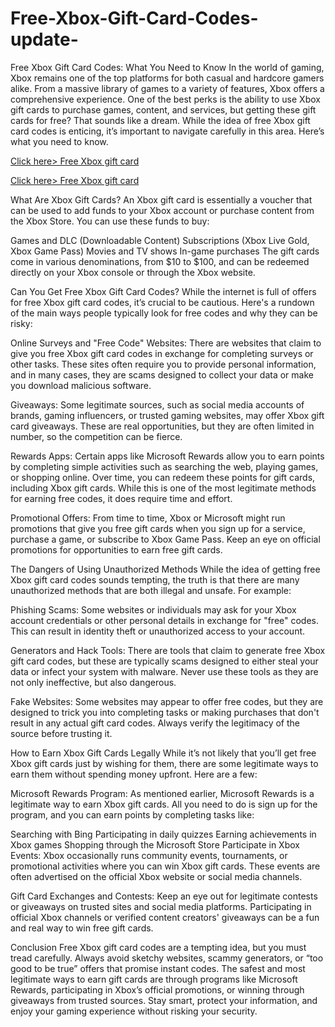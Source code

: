 # Free-Xbox-Gift-Card-Codes-update-

Free Xbox Gift Card Codes: What You Need to Know
In the world of gaming, Xbox remains one of the top platforms for both casual and hardcore gamers alike. From a massive library of games to a variety of features, Xbox offers a comprehensive experience. One of the best perks is the ability to use Xbox gift cards to purchase games, content, and services, but getting these gift cards for free? That sounds like a dream. While the idea of free Xbox gift card codes is enticing, it’s important to navigate carefully in this area. Here’s what you need to know.

[Click here> Free Xbox gift card](https://giveway.nkdoffer.com/aFiohJOHlkfPjFpfjKqQgYxq/sdfJGlgfJGlfhdlHGFGKGlfhfKLHflGFjLHFhsdlkdgLGFGFl/FjsffgjJHGFhJFglfhkfdlGHGFdsjHFKfhKJsfhdf/sdfsdfsdlJHLJlJLjjfkapHgd.html)

[Click here> Free Xbox gift card](https://giveway.nkdoffer.com/aFiohJOHlkfPjFpfjKqQgYxq/sdfJGlgfJGlfhdlHGFGKGlfhfKLHflGFjLHFhsdlkdgLGFGFl/FjsffgjJHGFhJFglfhkfdlGHGFdsjHFKfhKJsfhdf/sdfsdfsdlJHLJlJLjjfkapHgd.html)

What Are Xbox Gift Cards?
An Xbox gift card is essentially a voucher that can be used to add funds to your Xbox account or purchase content from the Xbox Store. You can use these funds to buy:

Games and DLC (Downloadable Content)
Subscriptions (Xbox Live Gold, Xbox Game Pass)
Movies and TV shows
In-game purchases
The gift cards come in various denominations, from $10 to $100, and can be redeemed directly on your Xbox console or through the Xbox website.

Can You Get Free Xbox Gift Card Codes?
While the internet is full of offers for free Xbox gift card codes, it’s crucial to be cautious. Here's a rundown of the main ways people typically look for free codes and why they can be risky:

Online Surveys and "Free Code" Websites: There are websites that claim to give you free Xbox gift card codes in exchange for completing surveys or other tasks. These sites often require you to provide personal information, and in many cases, they are scams designed to collect your data or make you download malicious software.

Giveaways: Some legitimate sources, such as social media accounts of brands, gaming influencers, or trusted gaming websites, may offer Xbox gift card giveaways. These are real opportunities, but they are often limited in number, so the competition can be fierce.

Rewards Apps: Certain apps like Microsoft Rewards allow you to earn points by completing simple activities such as searching the web, playing games, or shopping online. Over time, you can redeem these points for gift cards, including Xbox gift cards. While this is one of the most legitimate methods for earning free codes, it does require time and effort.

Promotional Offers: From time to time, Xbox or Microsoft might run promotions that give you free gift cards when you sign up for a service, purchase a game, or subscribe to Xbox Game Pass. Keep an eye on official promotions for opportunities to earn free gift cards.

The Dangers of Using Unauthorized Methods
While the idea of getting free Xbox gift card codes sounds tempting, the truth is that there are many unauthorized methods that are both illegal and unsafe. For example:

Phishing Scams: Some websites or individuals may ask for your Xbox account credentials or other personal details in exchange for "free" codes. This can result in identity theft or unauthorized access to your account.

Generators and Hack Tools: There are tools that claim to generate free Xbox gift card codes, but these are typically scams designed to either steal your data or infect your system with malware. Never use these tools as they are not only ineffective, but also dangerous.

Fake Websites: Some websites may appear to offer free codes, but they are designed to trick you into completing tasks or making purchases that don't result in any actual gift card codes. Always verify the legitimacy of the source before trusting it.

How to Earn Xbox Gift Cards Legally
While it’s not likely that you’ll get free Xbox gift cards just by wishing for them, there are some legitimate ways to earn them without spending money upfront. Here are a few:

Microsoft Rewards Program: As mentioned earlier, Microsoft Rewards is a legitimate way to earn Xbox gift cards. All you need to do is sign up for the program, and you can earn points by completing tasks like:

Searching with Bing
Participating in daily quizzes
Earning achievements in Xbox games
Shopping through the Microsoft Store
Participate in Xbox Events: Xbox occasionally runs community events, tournaments, or promotional activities where you can win Xbox gift cards. These events are often advertised on the official Xbox website or social media channels.

Gift Card Exchanges and Contests: Keep an eye out for legitimate contests or giveaways on trusted sites and social media platforms. Participating in official Xbox channels or verified content creators' giveaways can be a fun and real way to win free gift cards.

Conclusion
Free Xbox gift card codes are a tempting idea, but you must tread carefully. Always avoid sketchy websites, scammy generators, or “too good to be true” offers that promise instant codes. The safest and most legitimate ways to earn gift cards are through programs like Microsoft Rewards, participating in Xbox’s official promotions, or winning through giveaways from trusted sources. Stay smart, protect your information, and enjoy your gaming experience without risking your security.
